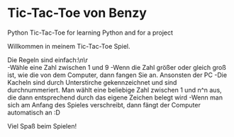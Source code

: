 # Tic-Tac-Toe von Benzy
 Python Tic-Tac-Toe for learning Python and for a project

 Willkommen in meinem Tic-Tac-Toe Spiel.
 
 Die Regeln sind einfach:\n\r  
    -Wähle eine Zahl zwischen 1 und 9 
    -Wenn die Zahl größer oder gleich groß ist, wie die 
        von dem Computer, dann fangen Sie an. Ansonsten der PC
    -Die Kacheln sind durch Unterstirche gekennzeichnet und sind durchnummeriert. Man wählt
        eine beliebige Zahl zwischen 1 und n^n aus, die dann entsprechend durch das 
        eigene Zeichen belegt wird
    -Wenn man sich am Anfang des Spieles verschreibt,
        dann fängt der Computer automatisch an :D

 Viel Spaß beim Spielen!

